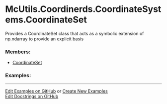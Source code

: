 # <a id="McUtils.Coordinerds.CoordinateSystems.CoordinateSet">McUtils.Coordinerds.CoordinateSystems.CoordinateSet</a>
    
Provides a CoordinateSet class that acts as a symbolic extension of np.ndarray to provide an explicit basis

### Members:

  - [CoordinateSet](CoordinateSet/CoordinateSet.md)

### Examples:



___

[Edit Examples on GitHub](https://github.com/McCoyGroup/References/edit/gh-pages/Documentation/examples/McUtils/Coordinerds/CoordinateSystems/CoordinateSet.md) or 
[Create New Examples](https://github.com/McCoyGroup/References/new/gh-pages/?filename=Documentation/examples/McUtils/Coordinerds/CoordinateSystems/CoordinateSet.md) <br/>
[Edit Docstrings on GitHub](https://github.com/McCoyGroup/McUtils/edit/master/Coordinerds/CoordinateSystems/CoordinateSet/__init__.py?message=Update%20Docs)